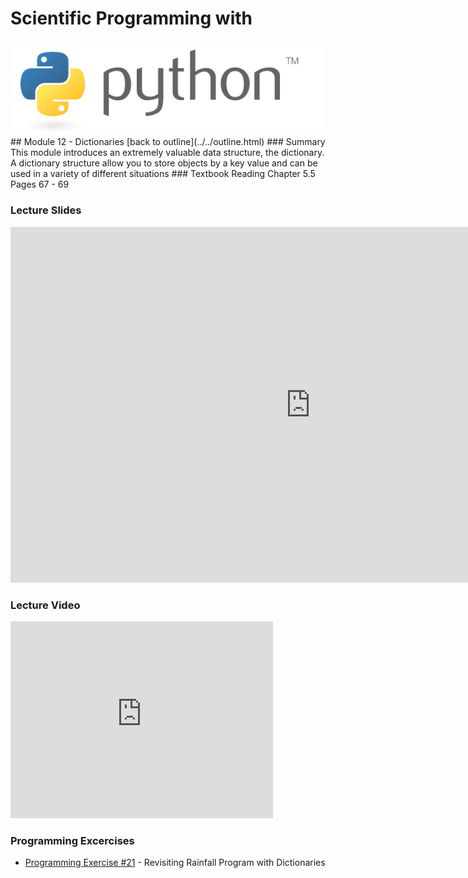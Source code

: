 # Scientific Programming with 
<img src="../../imgs/python.png"/>
## Module 12 - Dictionaries
[back to outline](../../outline.html)
### Summary
This module introduces an extremely valuable data structure, the dictionary.  A dictionary structure allow you to store objects by a key value and can be used in a variety of different situations
### Textbook Reading
Chapter 5.5
Pages 67 - 69

### Lecture Slides
<iframe src="https://docs.google.com/presentation/d/1WBal1sxB9XEqh4oeXv_w6F8XaL-3AUUVh3Q1M9t5zZ0/embed?start=false&loop=false&delayms=3000" frameborder="0" width="960" height="569" allowfullscreen="true" mozallowfullscreen="true" webkitallowfullscreen="true"></iframe>

### Lecture Video
<iframe width="420" height="315" src="https://www.youtube.com/embed/l1t3Ndg7mGE" frameborder="0" allowfullscreen></iframe>

### Programming Excercises
- [Programming Exercise #21](../../exercises/pe21) - Revisiting Rainfall Program with Dictionaries

